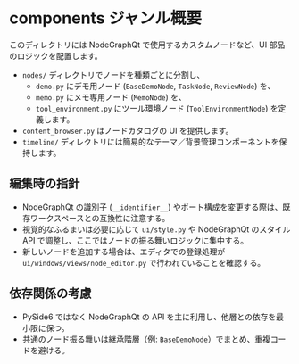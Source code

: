 # components ジャンル概要

このディレクトリには NodeGraphQt で使用するカスタムノードなど、UI 部品のロジックを配置します。

- `nodes/` ディレクトリでノードを種類ごとに分割し、
  - `demo.py` にデモ用ノード (`BaseDemoNode`, `TaskNode`, `ReviewNode`) を、
  - `memo.py` にメモ専用ノード (`MemoNode`) を、
  - `tool_environment.py` にツール環境ノード (`ToolEnvironmentNode`) を定義します。
- `content_browser.py` はノードカタログの UI を提供します。
- `timeline/` ディレクトリには簡易的なテーマ／背景管理コンポーネントを保持します。

## 編集時の指針
- NodeGraphQt の識別子 (`__identifier__`) やポート構成を変更する際は、既存ワークスペースとの互換性に注意する。
- 視覚的なふるまいは必要に応じて `ui/style.py` や NodeGraphQt のスタイル API で調整し、ここではノードの振る舞いロジックに集中する。
- 新しいノードを追加する場合は、エディタでの登録処理が `ui/windows/views/node_editor.py` で行われていることを確認する。

## 依存関係の考慮
- PySide6 ではなく NodeGraphQt の API を主に利用し、他層との依存を最小限に保つ。
- 共通のノード振る舞いは継承階層（例: `BaseDemoNode`）でまとめ、重複コードを避ける。
